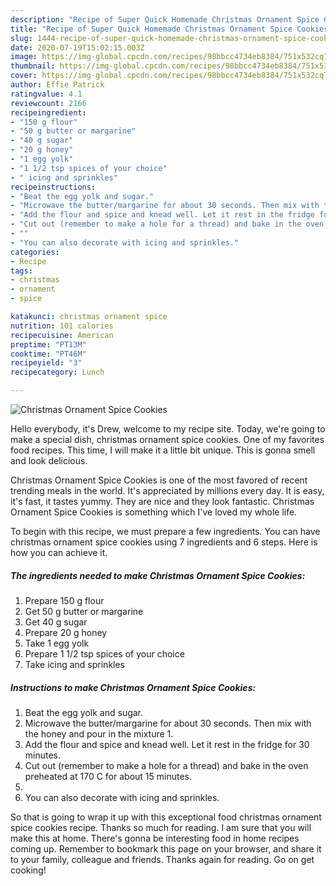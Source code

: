 ```yaml
---
description: "Recipe of Super Quick Homemade Christmas Ornament Spice Cookies"
title: "Recipe of Super Quick Homemade Christmas Ornament Spice Cookies"
slug: 1444-recipe-of-super-quick-homemade-christmas-ornament-spice-cookies
date: 2020-07-19T15:02:15.003Z
image: https://img-global.cpcdn.com/recipes/98bbcc4734eb8384/751x532cq70/christmas-ornament-spice-cookies-recipe-main-photo.jpg
thumbnail: https://img-global.cpcdn.com/recipes/98bbcc4734eb8384/751x532cq70/christmas-ornament-spice-cookies-recipe-main-photo.jpg
cover: https://img-global.cpcdn.com/recipes/98bbcc4734eb8384/751x532cq70/christmas-ornament-spice-cookies-recipe-main-photo.jpg
author: Effie Patrick
ratingvalue: 4.1
reviewcount: 2166
recipeingredient:
- "150 g flour"
- "50 g butter or margarine"
- "40 g sugar"
- "20 g honey"
- "1 egg yolk"
- "1 1/2 tsp spices of your choice"
- " icing and sprinkles"
recipeinstructions:
- "Beat the egg yolk and sugar."
- "Microwave the butter/margarine for about 30 seconds. Then mix with the honey and pour in the mixture 1."
- "Add the flour and spice and knead well. Let it rest in the fridge for 30 minutes."
- "Cut out (remember to make a hole for a thread) and bake in the oven preheated at 170 C for about 15 minutes."
- ""
- "You can also decorate with icing and sprinkles."
categories:
- Recipe
tags:
- christmas
- ornament
- spice

katakunci: christmas ornament spice 
nutrition: 101 calories
recipecuisine: American
preptime: "PT13M"
cooktime: "PT46M"
recipeyield: "3"
recipecategory: Lunch

---
```



![Christmas Ornament Spice Cookies](https://img-global.cpcdn.com/recipes/98bbcc4734eb8384/751x532cq70/christmas-ornament-spice-cookies-recipe-main-photo.jpg)

Hello everybody, it's Drew, welcome to my recipe site. Today, we're going to make a special dish, christmas ornament spice cookies. One of my favorites food recipes. This time, I will make it a little bit unique. This is gonna smell and look delicious.



Christmas Ornament Spice Cookies is one of the most favored of recent trending meals in the world. It's appreciated by millions every day. It is easy, it's fast, it tastes yummy. They are nice and they look fantastic. Christmas Ornament Spice Cookies is something which I've loved my whole life.


To begin with this recipe, we must prepare a few ingredients. You can have christmas ornament spice cookies using 7 ingredients and 6 steps. Here is how you can achieve it.

<!--inarticleads1-->

##### The ingredients needed to make Christmas Ornament Spice Cookies:

1. Prepare 150 g flour
1. Get 50 g butter or margarine
1. Get 40 g sugar
1. Prepare 20 g honey
1. Take 1 egg yolk
1. Prepare 1 1/2 tsp spices of your choice
1. Take  icing and sprinkles




<!--inarticleads2-->

##### Instructions to make Christmas Ornament Spice Cookies:

1. Beat the egg yolk and sugar.
1. Microwave the butter/margarine for about 30 seconds. Then mix with the honey and pour in the mixture 1.
1. Add the flour and spice and knead well. Let it rest in the fridge for 30 minutes.
1. Cut out (remember to make a hole for a thread) and bake in the oven preheated at 170 C for about 15 minutes.
1. 
1. You can also decorate with icing and sprinkles.




So that is going to wrap it up with this exceptional food christmas ornament spice cookies recipe. Thanks so much for reading. I am sure that you will make this at home. There's gonna be interesting food in home recipes coming up. Remember to bookmark this page on your browser, and share it to your family, colleague and friends. Thanks again for reading. Go on get cooking!
